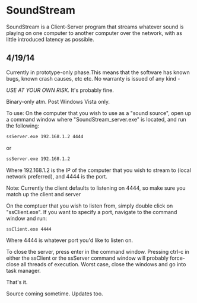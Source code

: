SoundStream
===========
SoundStream is a Client-Server program that streams whatever sound is playing on one computer to another computer over the network, with as little introduced latency as possible.


4/19/14
------------------
Currently in prototype-only phase.This means that the software has known bugs, known crash causes, etc etc. No warranty is issued of any kind - 

_USE AT YOUR OWN RISK._
It's probably fine.

Binary-only atm. Post Windows Vista only.

To use:
On the computer that you wish to use as a "sound source", open up a command window where "SoundStream_server.exe" is located, and run the following:
```cmd
ssServer.exe 192.168.1.2 4444
```
or
```cmd
ssServer.exe 192.168.1.2
```
Where 192.168.1.2 is the IP of the computer that you wish to stream to (local network preferred), and 4444 is the port.

Note: Currently the client defaults to listening on 4444, so make sure you match up the client and server

On the comptuer that you wish to listen from, simply double click on "ssClient.exe". If you want to specify a port, navigate to the command window and run:
```cmd
ssClient.exe 4444
```
Where 4444 is whatever port you'd like to listen on.

To close the server, press enter in the command window. Pressing ctrl-c in either the ssClient or the ssServer command window will probably force-close all threads of execution. Worst case, close the windows and go into task manager.


That's it.

Source coming sometime.
Updates too.
